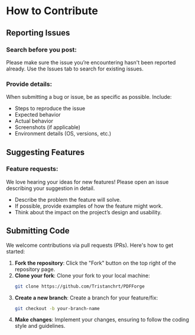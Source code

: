 # How to Contribute

## Reporting Issues

### Search before you post:
Please make sure the issue you’re encountering hasn't been reported already. Use the Issues tab to search for existing issues.

### Provide details:
When submitting a bug or issue, be as specific as possible. Include:
- Steps to reproduce the issue
- Expected behavior
- Actual behavior
- Screenshots (if applicable)
- Environment details (OS, versions, etc.)

## Suggesting Features

### Feature requests:
We love hearing your ideas for new features! Please open an issue describing your suggestion in detail.
- Describe the problem the feature will solve.
- If possible, provide examples of how the feature might work.
- Think about the impact on the project’s design and usability.

## Submitting Code

We welcome contributions via pull requests (PRs). Here's how to get started:

1. **Fork the repository**: Click the "Fork" button on the top right of the repository page.
2. **Clone your fork**: Clone your fork to your local machine:
    ```bash
    git clone https://github.com/Tristanchrt/PDFForge
    ```
3. **Create a new branch**: Create a branch for your feature/fix:
    ```bash
    git checkout -b your-branch-name
    ```
4. **Make changes**: Implement your changes, ensuring to follow the coding style and guidelines.
